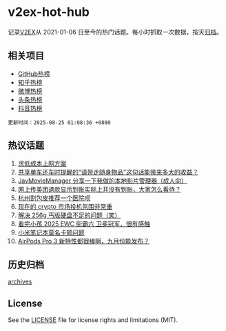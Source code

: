 # v2ex-hot-hub

 记录[V2EX](https://www.v2ex.com/)从 2021-01-06 日至今的热门话题。每小时抓取一次数据，按天[归档](archives)。
 
 ## 相关项目

- [GitHub热榜](https://github.com/lonnyzhang423/github-hot-hub)
- [知乎热榜](https://github.com/lonnyzhang423/zhihu-hot-hub)
- [微博热榜](https://github.com/lonnyzhang423/weibo-hot-hub)
- [头条热榜](https://github.com/lonnyzhang423/toutiao-hot-hub)
- [抖音热榜](https://github.com/lonnyzhang423/douyin-hot-hub)


 `更新时间：2025-08-25 01:08:36 +0800`

## 热议话题

1. [求低成本上网方案](https://www.v2ex.com/t/1154521)
1. [共享单车还车时提醒的“请带走随身物品”这句话能带来多大的收益？](https://www.v2ex.com/t/1154532)
1. [JavMovieManager 分享一下我做的本地影片管理器（成人向）](https://www.v2ex.com/t/1154524)
1. [网上传美团退款显示到账实际上并没有到账，大家怎么看待？](https://www.v2ex.com/t/1154526)
1. [杭州割包皮推荐一个医院呗](https://www.v2ex.com/t/1154537)
1. [现在的 crypto 市场投机氛围非常重](https://www.v2ex.com/t/1154518)
1. [解决 256g 丐版硬盘不足的问题（笑）](https://www.v2ex.com/t/1154575)
1. [看完小孩 2025 EWC 街霸六 卫冕冠军，很有感触](https://www.v2ex.com/t/1154540)
1. [小米笔记本莫名卡顿问题](https://www.v2ex.com/t/1154559)
1. [AirPods Pro 3 新特性都很棒啊，九月份能发布？](https://www.v2ex.com/t/1154574)

## 历史归档

[archives](archives)

## License

See the [LICENSE](LICENSE) file for license rights and limitations (MIT).
